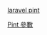 [laravel pint](https://laravel.com/docs/11.x/pint)

[Pint 參數](https://mlocati.github.io/php-cs-fixer-configurator/#version:3.52)
